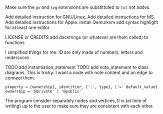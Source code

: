 Make sure the `gv` and `svg` extensions are substittuted to `txt` not addes.

Add detailed instruction for GNU/Linux.
Add detailed instructions for MS.
Add detailed instructions for Apple.
install Qemu/kvm
add syntax highlight for at least one editor.

LICENSE or CREDITS
add docstrings (or whatever are them called) to functions

I simplified things for me: ID are only made of numbers, letters and
underscore.


TODO add instantiation_statement
TODO add note_statement to class diagrams. This is tricky: I want a node with note content and an edge to connect them.

~~~
property = [ownership], identifier, [':', type], ['=' default_value] 
ownership = '@private' | '@public'    
~~~

The program consider separately nodes and vertices, It is (at time of writing) up to the user to make sure they are consistent with each other.